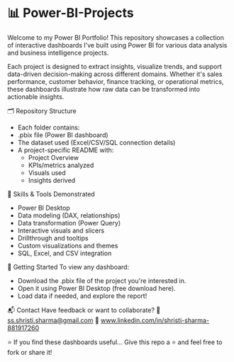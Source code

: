 # 📊 Power-BI-Projects

Welcome to my Power BI Portfolio! This repository showcases a collection of interactive dashboards I’ve built using Power BI for various data analysis and business intelligence projects.

Each project is designed to extract insights, visualize trends, and support data-driven decision-making across different domains. Whether it's sales performance, customer behavior, finance tracking, or operational metrics, these dashboards illustrate how raw data can be transformed into actionable insights.

🗂️ Repository Structure

- Each folder contains:
- .pbix file (Power BI dashboard)
- The dataset used (Excel/CSV/SQL connection details)
- A project-specific README with:
  - Project Overview
  -  KPIs/metrics analyzed
  -  Visuals used
  -  Insights derived

🧠 Skills & Tools Demonstrated
- Power BI Desktop
- Data modeling (DAX, relationships)
- Data transformation (Power Query)
- Interactive visuals and slicers
- Drillthrough and tooltips
- Custom visualizations and themes
- SQL, Excel, and CSV integration


🚀 Getting Started
To view any dashboard:

- Download the .pbix file of the project you're interested in.
- Open it using Power BI Desktop (free download here).
- Load data if needed, and explore the report!

📬 Contact
Have feedback or want to collaborate?
📧 ss.shristi.sharma@gmail.com
🔗 www.linkedin.com/in/shristi-sharma-881917260

⭐️ If you find these dashboards useful...
Give this repo a ⭐️ and feel free to fork or share it!
